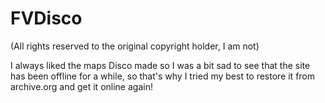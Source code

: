 # FVDisco
(All rights reserved to the original copyright holder, I am not)

I always liked the maps Disco made so I was a bit sad to see that the site has been offline for a while, so that's why I tried my best to restore it from archive.org and get it online again!
